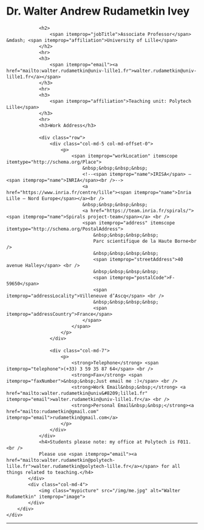 <!-- # Dr. Walter Andrew Rudametkin Ivey   -->
<div class="container">
    <div itemscope itemtype="http://schema.org/Person">
        <div class="row">
            <div class="col-md-8">
                <h1>
                    <span itemprop="honorificPrefix">Dr.</span> <span itemprop="name">Walter <span itemprop="additionalName">Andrew</span> Rudametkin <span
                        itemprop="additionalName">Ivey</span>
                    </span>
                </h1>

                <h2>
                    <span itemprop="jobTitle">Associate Professor</span> &mdash; <span itemprop="affiliation">University of Lille</span>
                </h2>
                <hr>
                <h3>
                    <span itemprop="email"><a href="mailto:walter.rudametkin@univ-lille1.fr">walter.rudametkin@univ-lille1.fr</a></span>
                </h3>
                <hr>
                <h3>
                    <span itemprop="affiliation">Teaching unit: Polytech Lille</span>
                </h3>
                <hr>
                <h3>Work Address</h3>

                <div class="row">
                    <div class="col-md-5 col-md-offset-0">
                        <p>
                            <span itemprop="workLocation" itemscope itemtype="http://schema.org/Place">
                                &nbsp;&nbsp;&nbsp;&nbsp;
                                <!--<span itemprop="name">IRISA</span> – <span itemprop="name">INRIA</span><br />-->
                                <a href="https://www.inria.fr/centre/lille"><span itemprop="name">Inria Lille – Nord Europe</span></a><br />
                                &nbsp;&nbsp;&nbsp;&nbsp;
                                <a href="https://team.inria.fr/spirals/"><span itemprop="name">Spirals project-team</span></a> <br />
                                <span itemprop="address" itemscope itemtype="http://schema.org/PostalAddress">
                                    &nbsp;&nbsp;&nbsp;&nbsp;
                                    Parc scientifique de la Haute Borne<br />
                                    &nbsp;&nbsp;&nbsp;&nbsp;
                                    <span itemprop="streetAddress">40 avenue Halley</span> <br /> 
                                    &nbsp;&nbsp;&nbsp;&nbsp;
                                    <span itemprop="postalCode">F-59650</span>
                                    <span itemprop="addressLocality">Villeneuve d’Ascq</span> <br />
                                    &nbsp;&nbsp;&nbsp;&nbsp;
                                    <span itemprop="addressCountry">France</span>
                                </span>
                            </span>
                        </p>
                    </div>

                    <div class="col-md-7">
                        <p>
                            <strong>Telephone</strong> <span itemprop="telephone">(+33) 3 59 35 87 64</span> <br />
                            <strong>Fax</strong> <span itemprop="faxNumber">&nbsp;&nbsp;Just email me :)</span> <br />
                            <strong>Work Email&nbsp;&nbsp;</strong> <a href="mailto:walter.rudametkin@univ&#8209;lille1.fr" itemprop="email">walter.rudametkin@univ-lille1.fr</a> <br />
                            <strong>Personal Email&nbsp;&nbsp;</strong><a href="mailto:rudametkin@gmail.com" itemprop="email">rudametkin@gmail.com</a>
                        </p>
                    </div>
                </div>
                <h4>Students please note: my office at Polytech is F011.<br />
                Please use <span itemprop="email"><a href="mailto:walter.rudametkin@polytech-lille.fr">walter.rudametkin@polytech-lille.fr</a></span> for all things related to teaching.</h4>
            </div>
            <div class="col-md-4">
                <img class="mypicture" src="/img/me.jpg" alt="Walter Rudametkin" itemprop="image">
            </div>
        </div>
    </div>
</div>

---
